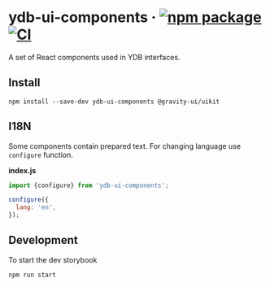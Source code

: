 # ydb-ui-components &middot; [![npm package](https://img.shields.io/npm/v/ydb-ui-components)](https://www.npmjs.com/package/ydb-ui-components) [![CI](https://img.shields.io/github/actions/workflow/status/ydb-platform/ydb-ui-components/.github/workflows/ci.yml?branch=main&label=CI&logo=github)](https://github.com/ydb-platform/ydb-ui-components/actions/workflows/ci.yml?query=branch:main)

A set of React components used in YDB interfaces.

## Install

```shell
npm install --save-dev ydb-ui-components @gravity-ui/uikit
```

## I18N

Some components contain prepared text. For changing language use `configure` function.

**index.js**

```js
import {configure} from 'ydb-ui-components';

configure({
  lang: 'en',
});
```

## Development

To start the dev storybook

```shell
npm run start
```
